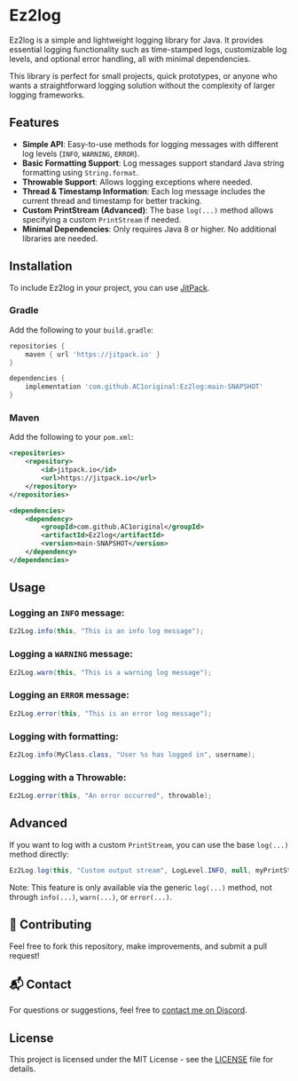 # Ez2log

Ez2log is a simple and lightweight logging library for Java. It provides essential logging functionality such as time-stamped logs, customizable log levels, and optional error handling, all with minimal dependencies.

This library is perfect for small projects, quick prototypes, or anyone who wants a straightforward logging solution without the complexity of larger logging frameworks.

## Features

- **Simple API**: Easy-to-use methods for logging messages with different log levels (`INFO`, `WARNING`, `ERROR`).
- **Basic Formatting Support**: Log messages support standard Java string formatting using `String.format`.
- **Throwable Support**: Allows logging exceptions where needed.
- **Thread & Timestamp Information**: Each log message includes the current thread and timestamp for better tracking.
- **Custom PrintStream (Advanced)**: The base `log(...)` method allows specifying a custom `PrintStream` if needed.
- **Minimal Dependencies**: Only requires Java 8 or higher. No additional libraries are needed.

## Installation

To include Ez2log in your project, you can use [JitPack](https://jitpack.io/).

### Gradle

Add the following to your `build.gradle`:

```gradle
repositories {
    maven { url 'https://jitpack.io' }
}

dependencies {
    implementation 'com.github.AC1original:Ez2log:main-SNAPSHOT'
}
```

### Maven

Add the following to your `pom.xml`:

```xml
<repositories>
    <repository>
        <id>jitpack.io</id>
        <url>https://jitpack.io</url>
    </repository>
</repositories>

<dependencies>
    <dependency>
        <groupId>com.github.AC1original</groupId>
        <artifactId>Ez2log</artifactId>
        <version>main-SNAPSHOT</version>
    </dependency>
</dependencies>
```

## Usage

### Logging an `INFO` message:

```java
Ez2Log.info(this, "This is an info log message");
```

### Logging a `WARNING` message:

```java
Ez2Log.warn(this, "This is a warning log message");
```

### Logging an `ERROR` message:

```java
Ez2Log.error(this, "This is an error log message");
```

### Logging with formatting:

```java
Ez2Log.info(MyClass.class, "User %s has logged in", username);
```

### Logging with a Throwable:

```java
Ez2Log.error(this, "An error occurred", throwable);
```

## Advanced

If you want to log with a custom `PrintStream`, you can use the base `log(...)` method directly:

```java
Ez2Log.log(this, "Custom output stream", LogLevel.INFO, null, myPrintStream);
```

Note: This feature is only available via the generic `log(...)` method, not through `info(...)`, `warn(...)`, or `error(...)`.

## 🤝 Contributing

Feel free to fork this repository, make improvements, and submit a pull request!


## 📬 Contact

For questions or suggestions, feel free to [contact me on Discord](https://discord.com/users/872921450691067924/).

## License

This project is licensed under the MIT License - see the [LICENSE](LICENSE) file for details.
